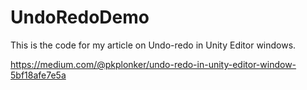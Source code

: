 # UndoRedoDemo

This is the code for my article on Undo-redo in Unity Editor windows.

https://medium.com/@pkplonker/undo-redo-in-unity-editor-window-5bf18afe7e5a
